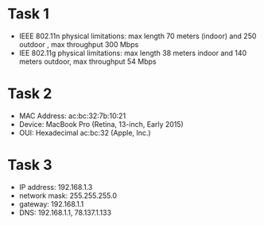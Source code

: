 # Task 1
- IEEE 802.11n physical limitations: max length 70 meters (indoor) and 250 outdoor , max throughput 300 Mbps
- IEE 802.11g physical limitations: max length 38 meters indoor and 140 meters outdoor, max throughput 54 Mbps

# Task 2
- MAC Address: ac:bc:32:7b:10:21
- Device: MacBook Pro (Retina, 13-inch, Early 2015)
- OUI: Hexadecimal ac:bc:32 (Apple, Inc.)

# Task 3
- IP address: 192.168.1.3
- network mask: 255.255.255.0
- gateway: 192.168.1.1
- DNS: 192.168.1.1, 78.137.1.133